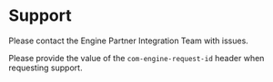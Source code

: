 # Support

Please contact the Engine Partner Integration Team with issues.

Please provide the value of the `com-engine-request-id` header when requesting support.
